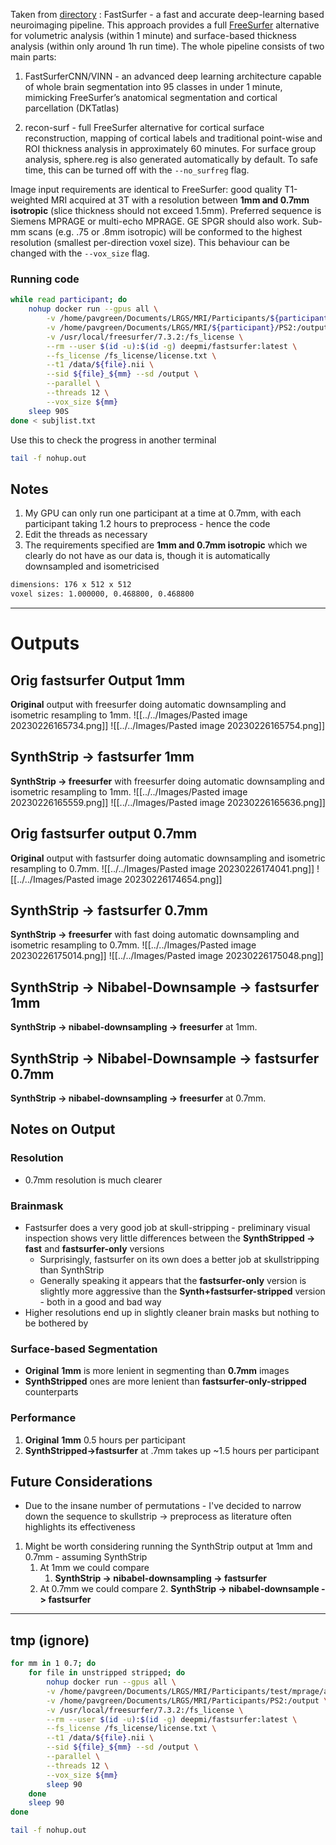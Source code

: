 Taken from [directory](https://github.com/Deep-MI/FastSurfer) :
FastSurfer - a fast and accurate deep-learning based neuroimaging pipeline. This approach provides a full [FreeSurfer](https://freesurfer.net/) alternative for volumetric analysis (within 1 minute) and surface-based thickness analysis (within only around 1h run time). The whole pipeline consists of two main parts:

1. FastSurferCNN/VINN - an advanced deep learning architecture capable of whole brain segmentation into 95 classes in under 1 minute, mimicking FreeSurfer’s anatomical segmentation and cortical parcellation (DKTatlas)

2. recon-surf - full FreeSurfer alternative for cortical surface reconstruction, mapping of cortical labels and traditional point-wise and ROI thickness analysis in approximately 60 minutes. For surface group analysis, sphere.reg is also generated automatically by default. To safe time, this can be turned off with the `--no_surfreg` flag.

Image input requirements are identical to FreeSurfer: good quality T1-weighted MRI acquired at 3T with a resolution between **1mm and 0.7mm isotropic** (slice thickness should not exceed 1.5mm). Preferred sequence is Siemens MPRAGE or multi-echo MPRAGE. GE SPGR should also work. Sub-mm scans (e.g. .75 or .8mm isotropic) will be conformed to the highest resolution (smallest per-direction voxel size). This behaviour can be changed with the `--vox_size` flag.

### Running code

```bash
while read participant; do
	nohup docker run --gpus all \
		-v /home/pavgreen/Documents/LRGS/MRI/Participants/${participant}/mprage/anat:/data \
		-v /home/pavgreen/Documents/LRGS/MRI/${participant}/PS2:/output \
		-v /usr/local/freesurfer/7.3.2:/fs_license \
		--rm --user $(id -u):$(id -g) deepmi/fastsurfer:latest \
		--fs_license /fs_license/license.txt \
		--t1 /data/${file}.nii \
		--sid ${file}_${mm} --sd /output \
		--parallel \
		--threads 12 \
		--vox_size ${mm}
	sleep 90S
done < subjlist.txt

```

Use this to check the progress in another terminal
```bash
tail -f nohup.out
```

## Notes
1. My GPU can only run one participant at a time at 0.7mm, with each participant taking 1.2 hours to preprocess - hence the code
2. Edit the threads as necessary
3. The requirements specified are **1mm and 0.7mm isotropic** which we clearly do not have as our data is, though it is automatically downsampled and isometricised

```bash
dimensions: 176 x 512 x 512
voxel sizes: 1.000000, 0.468800, 0.468800
```

---
# Outputs

## Orig fastsurfer Output 1mm
**Original** output with freesurfer doing automatic downsampling and isometric resampling to 1mm.
![[../../Images/Pasted image 20230226165734.png]]
![[../../Images/Pasted image 20230226165754.png]]

## SynthStrip -> fastsurfer 1mm
**SynthStrip -> freesurfer** with freesurfer doing automatic downsampling and isometric resampling to 1mm.
![[../../Images/Pasted image 20230226165559.png]]
![[../../Images/Pasted image 20230226165636.png]]

## Orig fastsurfer output 0.7mm
**Original** output with fastsurfer doing automatic downsampling and isometric resampling to 0.7mm.
![[../../Images/Pasted image 20230226174041.png]]
![[../../Images/Pasted image 20230226174654.png]]

## SynthStrip -> fastsurfer 0.7mm
**SynthStrip -> freesurfer** with fast doing automatic downsampling and isometric resampling to 0.7mm.
![[../../Images/Pasted image 20230226175014.png]]
![[../../Images/Pasted image 20230226175048.png]]

## SynthStrip -> Nibabel-Downsample -> fastsurfer 1mm
**SynthStrip -> nibabel-downsampling -> freesurfer** at 1mm.

## SynthStrip -> Nibabel-Downsample -> fastsurfer 0.7mm
**SynthStrip -> nibabel-downsampling -> freesurfer** at 0.7mm.

## Notes on Output

### Resolution
- 0.7mm resolution is much clearer

### Brainmask
- Fastsurfer does a very good job at skull-stripping - preliminary visual inspection shows very little differences between the **SynthStripped -> fast** and **fastsurfer-only** versions
	- Surprisingly, fastsurfer on its own does a better job at skullstripping than SynthStrip
	- Generally speaking it appears that the **fastsurfer-only** version is slightly more aggressive than the **Synth+fastsurfer-stripped** version - both in a good and bad way
- Higher resolutions end up in slightly cleaner brain masks but nothing to be bothered by

### Surface-based Segmentation
- **Original** **1mm** is more lenient in segmenting than **0.7mm** images
- **SynthStripped** ones are more lenient than **fastsurfer-only-stripped** counterparts

### Performance
1. **Original** **1mm** 0.5 hours per participant
2. **SynthStripped->fastsurfer** at .7mm takes up ~1.5 hours per participant

## Future Considerations
- Due to the insane number of permutations - I've decided to narrow down the sequence to skullstrip -> preprocess as literature often highlights its effectiveness
1. Might be worth considering running the SynthStrip output at 1mm and 0.7mm - assuming SynthStrip
	1. At 1mm we could compare
		1. **SynthStrip -> nibabel-downsampling -> fastsurfer**
	3. At 0.7mm we could compare
		2. **SynthStrip -> nibabel-downsample -> fastsurfer** 

--- 
## tmp (ignore)
```bash
for mm in 1 0.7; do
	for file in unstripped stripped; do
		nohup docker run --gpus all \
		-v /home/pavgreen/Documents/LRGS/MRI/Participants/test/mprage/anat:/data \
		-v /home/pavgreen/Documents/LRGS/MRI/Participants/PS2:/output \
		-v /usr/local/freesurfer/7.3.2:/fs_license \
		--rm --user $(id -u):$(id -g) deepmi/fastsurfer:latest \
		--fs_license /fs_license/license.txt \
		--t1 /data/${file}.nii \
		--sid ${file}_${mm} --sd /output \
		--parallel \
		--threads 12 \
		--vox_size ${mm}
		sleep 90
	done
	sleep 90
done 
```

```bash
tail -f nohup.out
```
